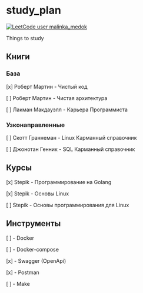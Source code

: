 # study_plan

[![LeetCode user malinka_medok](https://img.shields.io/badge/dynamic/json?style=for-the-badge&labelColor=black&color=%23ffa116&label=Solved&query=solvedOverTotal&url=https%3A%2F%2Fbadge.xyli.tech/%2Fapi%2Fusers%2Fmalinka_medok&logo=leetcode&logoColor=yellow)](https://leetcode.com/malinka_medok/)

Things to study

## Книги

### База

[x] Роберт Мартин - Чистый код

[ ] Роберт Мартин - Чистая архитектура

[ ] Лакман Макдауэлл - Карьера Программиста

### Узконаправленные

[ ] Скотт Граннеман - Linux Карманный справочник

[ ] Джонотан Генник - SQL Карманный справочник

## Курсы

[x] Stepik - Программирование на Golang

[x] Stepik - Основы Linux

[ ] Stepik - Основы программирования для Linux

## Инструменты

[ ] - Docker

[ ] - Docker-compose

[x] - Swagger (OpenApi)

[x] - Postman

[ ] - Make
